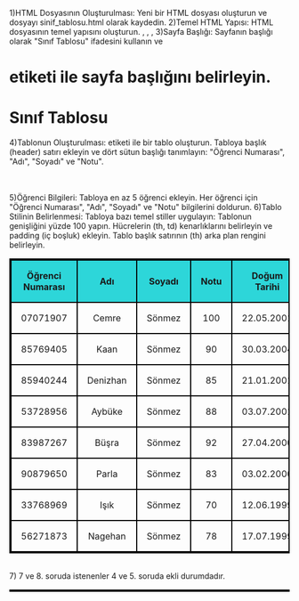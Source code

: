1)HTML Dosyasının Oluşturulması: Yeni bir HTML dosyası oluşturun ve dosyayı sinif_tablosu.html olarak kaydedin.
2)Temel HTML Yapısı: HTML dosyasının temel yapısını oluşturun. <html>, <head>, <body>, <title> ve <style> etiketlerini doğru bir şekilde kullanın.
<!DOCTYPE html>
<html lang="en">
    <head>
        <meta charset="UTF-8">
        <meta name="viewport" content="width=device-width, initial-scale=1.0">
        <title>HTML Title Örneği</title>
    </head>
    <body>
    3)Sayfa Başlığı: Sayfanın başlığı olarak "Sınıf Tablosu" ifadesini kullanın ve <h1> etiketi ile sayfa başlığını belirleyin.
    <h1>Sınıf Tablosu</h1>
    4)Tablonun Oluşturulması: <table> etiketi ile bir tablo oluşturun. Tabloya başlık (header) satırı ekleyin ve dört sütun başlığı tanımlayın: "Öğrenci Numarası", "Adı", "Soyadı" ve "Notu".
<table>
                <tr>
            <table style="width:100%; border: 2px solid black;">
            <tr>
                <th>Öğrenci Numarası</th>
                <th>Adı</th>
                <th>Soyadı</th>
                <th>Notu</th>
                <th>Doğum Tarihi</th>    
            </tr>
            5)Öğrenci Bilgileri: Tabloya en az 5 öğrenci ekleyin. Her öğrenci için "Öğrenci Numarası", "Adı", "Soyadı" ve "Notu" bilgilerini doldurun.
            <tr>
                <td>07071907</td>
                <td>Cemre</td>
                <td>Sönmez</td>
                <td>100</td>
                <td>22.05.2001</td>
            </tr>
            <tr>
                <td>85769405</td>
                <td>Kaan</td>
                <td>Sönmez</td>
                <td>90</td>
                <td>30.03.2004</td>
             </tr>
             <tr>
                <td>85940244</td>
                <td>Denizhan</td>
                <td>Sönmez</td>
                <td>85</td>
                <td>21.01.2001</td>
             </tr>
             <tr>
                <td>53728956</td>
                <td>Aybüke</td>
                <td>Sönmez</td>
                <td>88</td>
                <td>03.07.2001</td>
             </tr>
             <tr>
                <td>83987267</td>
                <td>Büşra</td>
                <td>Sönmez</td>
                <td>92</td>
                <td>27.04.2000</td>
             </tr>
             <tr>
                <td>90879650</td>
                <td>Parla</td>
                <td>Sönmez</td>
                <td>83</td>
                <td>03.02.2000</td>
             </tr>
             <tr>
                <td>33768969</td>
                <td>Işık</td>
                <td>Sönmez</td>
                <td>70</td>
                <td>12.06.1999</td>
             </tr>
             <tr>
                <td>56271873</td>
                <td>Nagehan</td>
                <td>Sönmez</td>
                <td>78</td>
                <td>17.07.1999</td>
             </tr>
             6)Tablo Stilinin Belirlenmesi: Tabloya bazı temel stiller uygulayın:
Tablonun genişliğini yüzde 100 yapın.
Hücrelerin (th, td) kenarlıklarını belirleyin ve padding (iç boşluk) ekleyin.
Tablo başlık satırının (th) arka plan rengini belirleyin.
<style>
            /* th için arka plan rengi,padding,border,text-allignment belirleme */
            th {
                background-color: #2dd6d9;
                padding: 17px;
                border: 2px solid black;
                text-align: center;
            }
            /* td için padding,border,text-allignment belirleme */
            td {
                padding: 17px;
                border: 2px solid black;
                text-align: center;
            }
             </style>
        <table>
                <tr>
            <table style="width:100%; border: 2px solid black;">
            7) 7 ve 8. soruda istenenler 4 ve 5. soruda ekli durumdadır.
